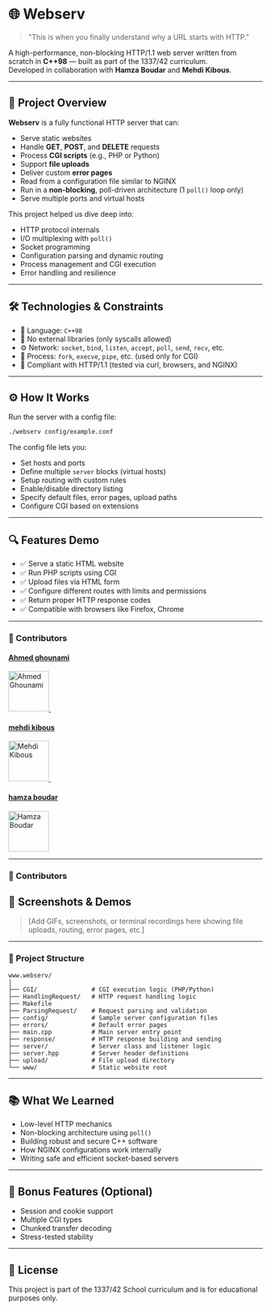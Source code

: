 

# 🌐 Webserv

> "This is when you finally understand why a URL starts with HTTP."

A high-performance, non-blocking HTTP/1.1 web server written from scratch in **C++98** — built as part of the 1337/42 curriculum.  
Developed in collaboration with **Hamza Boudar** and **Mehdi Kibous**.

---

## 🚀 Project Overview

**Webserv** is a fully functional HTTP server that can:

- Serve static websites
- Handle **GET**, **POST**, and **DELETE** requests
- Process **CGI scripts** (e.g., PHP or Python)
- Support **file uploads**
- Deliver custom **error pages**
- Read from a configuration file similar to NGINX
- Run in a **non-blocking**, poll-driven architecture (1 `poll()` loop only)
- Serve multiple ports and virtual hosts

This project helped us dive deep into:

- HTTP protocol internals
- I/O multiplexing with `poll()`
- Socket programming
- Configuration parsing and dynamic routing
- Process management and CGI execution
- Error handling and resilience

---

## 🛠 Technologies & Constraints

- 🧠 Language: `C++98`
- 📄 No external libraries (only syscalls allowed)
- ⚙️ Network: `socket`, `bind`, `listen`, `accept`, `poll`, `send`, `recv`, etc.
- 🐚 Process: `fork`, `execve`, `pipe`, etc. (used only for CGI)
- 🐙 Compliant with HTTP/1.1 (tested via curl, browsers, and NGINX)

---

## ⚙️ How It Works

Run the server with a config file:

```bash
./webserv config/example.conf
```

The config file lets you:

- Set hosts and ports
- Define multiple `server` blocks (virtual hosts)
- Setup routing with custom rules
- Enable/disable directory listing
- Specify default files, error pages, upload paths
- Configure CGI based on extensions

---

## 🔍 Features Demo

- ✅ Serve a static HTML website
- ✅ Run PHP scripts using CGI
- ✅ Upload files via HTML form
- ✅ Configure different routes with limits and permissions
- ✅ Return proper HTTP response codes
- ✅ Compatible with browsers like Firefox, Chrome

---
### 👥 Contributors

<p align="center">
  <a href="https://github.com/ahmedghounami" target="_blank">
     <h4>Ahmed ghounami</h4>
    <img src="https://github.com/ahmedghounami.png" width="80" alt="Ahmed Ghounami" />
  </a>
  &nbsp;&nbsp;
  <a href="https://github.com/mkibous" target="_blank">
     <h4>mehdi kibous</h4>
    <img src="https://github.com/mkibous.png" width="80" alt="Mehdi Kibous" />
  </a>
  &nbsp;&nbsp;
  <a href="https://github.com/hboudar" target="_blank">
     <h4>hamza boudar</h4>
    <img src="https://github.com/hboudar.png" width="80" alt="Hamza Boudar" />
  </a>
</p>


---

### 👥 Contributors




## 📸 Screenshots & Demos

> [Add GIFs, screenshots, or terminal recordings here showing file uploads, routing, error pages, etc.]

---
### 📁 Project Structure

```
www.webserv/
│
├── CGI/               # CGI execution logic (PHP/Python)
├── HandlingRequest/   # HTTP request handling logic
├── Makefile
├── ParsingRequest/    # Request parsing and validation
├── config/            # Sample server configuration files
├── errors/            # Default error pages
├── main.cpp           # Main server entry point
├── response/          # HTTP response building and sending
├── server/            # Server class and listener logic
├── server.hpp         # Server header definitions
├── upload/            # File upload directory
└── www/               # Static website root
```


---

## 📚 What We Learned

- Low-level HTTP mechanics
- Non-blocking architecture using `poll()`
- Building robust and secure C++ software
- How NGINX configurations work internally
- Writing safe and efficient socket-based servers

---

## 🧪 Bonus Features (Optional)

- Session and cookie support
- Multiple CGI types
- Chunked transfer decoding
- Stress-tested stability

---

## 📜 License

This project is part of the 1337/42 School curriculum and is for educational purposes only.

